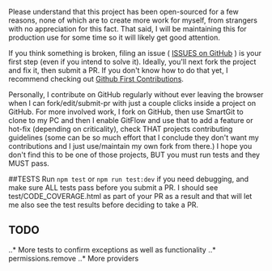 Please understand that this project has been open-sourced for a few reasons, none of which are to create more work for myself, from strangers with no appreciation for this fact. That said, I will be maintaining this for production use for some time so it will likely get good attention.

If you think something is broken, filing an issue ( [ISSUES on GitHub](https://github.com/rainabba/node-cloudfs-drive/issues) ) is your first step (even if you intend to solve it). Ideally, you'll next fork the project and fix it, then submit a PR. If you don't know how to do that yet, I recommend checking out [Github First Contributions](https://github.com/Roshanjossey/first-contributions).

Personally, I contribute on GitHub regularly without ever leaving the browser when I can fork/edit/submit-pr with just a couple clicks inside a project on GitHub. For more involved work, I fork on GitHub, then use SmartGit to clone to my PC and then I enable GitFlow and use that to add a feature or hot-fix (depending on criticality), check THAT projects contributing guidelines (some can be so much effort that I conclude they don't want my contributions and I just use/maintain my own fork from there.) I hope you don't find this to be one of those projects, BUT you must run tests and they MUST pass.

##TESTS
Run `npm test` or `npm run test:dev` if you need debugging, and make sure ALL tests pass before you submit a PR. I should see test/CODE_COVERAGE.html as part of your PR as a result and that will let me also see the test results before deciding to take a PR.

## TODO
..* More tests to confirm exceptions as well as functionality
..* permissions.remove
..* More providers